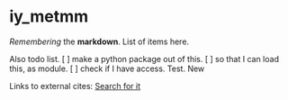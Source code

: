 # iy_metmm

_Remembering_ the **markdown**.
List of items here.

Also todo list.
[ ] make a python package out of this.
[ ] so that I can load this, as module.
[ ] check if I have access. Test. New

Links to external cites:
[Search for it][def]

[def]: https://www.google.com
